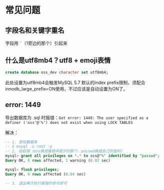 # 常见问题

## 字段名和关键字重名

字段用  ``` ` ```（1旁边的那个）引起来

## 什么是utf8mb4？utf8 + emoji表情

```sql
create database oss_dev character set utf8mb4;
```

此处设置为utf8mb4会触发MySQL 5.7 默认的index prefix限制，须配合innodb_large_prefix=ON使用，不过应该是自动设置为ON了。

## error: 1449

导出数据库为 .sql 时报错：`Got error: 1449: The user specified as a definer ('oss'@'%') does not exist when using LOCK TABLES`

解决：

```sql
-- 1. 登陆数据库
-- $ msyql -u root -p
-- 2. 给权限（oss换成报错中提示的那个，passwd换成自己的密码）
mysql> grant all privileges on *.* to oss@"%" identified by "passwd";
Query OK, 0 rows affected, 1 warning (0.02 sec)

mysql> flush privileges;
Query OK, 0 rows affected (0.04 sec)

-- 3. 退出再次执行报错的命令即可
```